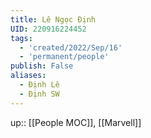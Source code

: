 ```yaml
---
title: Lê Ngọc Định
UID: 220916224452
tags:
  - 'created/2022/Sep/16'
  - 'permanent/people'
publish: False
aliases:
  - Định Lê
  - Định SW
---
```

up:: [[People MOC]], [[Marvell]]
